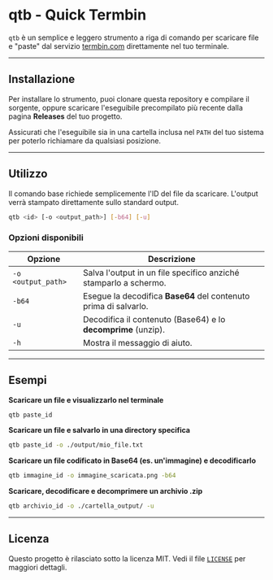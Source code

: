 # qtb - Quick Termbin

`qtb` è un semplice e leggero strumento a riga di comando per scaricare file e "paste" dal servizio [termbin.com](https://termbin.com) direttamente nel tuo terminale.

---

## Installazione

Per installare lo strumento, puoi clonare questa repository e compilare il sorgente, oppure scaricare l'eseguibile precompilato più recente dalla pagina **Releases** del tuo progetto.

Assicurati che l'eseguibile sia in una cartella inclusa nel `PATH` del tuo sistema per poterlo richiamare da qualsiasi posizione.

---

## Utilizzo

Il comando base richiede semplicemente l'ID del file da scaricare. L'output verrà stampato direttamente sullo standard output.

```bash
qtb <id> [-o <output_path>] [-b64] [-u]
```

### Opzioni disponibili

| Opzione            | Descrizione                                                     |
| ------------------ | --------------------------------------------------------------- |
| `-o <output_path>` | Salva l'output in un file specifico anziché stamparlo a schermo. |
| `-b64`             | Esegue la decodifica **Base64** del contenuto prima di salvarlo. |
| `-u`               | Decodifica il contenuto (Base64) e lo **decomprime** (unzip).   |
| `-h`               | Mostra il messaggio di aiuto.                                   |

---

## Esempi

**Scaricare un file e visualizzarlo nel terminale**
```bash
qtb paste_id
```

**Scaricare un file e salvarlo in una directory specifica**
```bash
qtb paste_id -o ./output/mio_file.txt
```

**Scaricare un file codificato in Base64 (es. un'immagine) e decodificarlo**
```bash
qtb immagine_id -o immagine_scaricata.png -b64
```

**Scaricare, decodificare e decomprimere un archivio .zip**
```bash
qtb archivio_id -o ./cartella_output/ -u
```

---

## Licenza

Questo progetto è rilasciato sotto la licenza MIT. Vedi il file [`LICENSE`]("https://github.com/HH-Tips/QuickTermBin/blob/main/LICENSE") per maggiori dettagli.